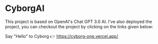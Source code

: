 # CyborgAI

This project is based on OpenAI's Chat GPT 3.0 AI. I've also deployed the project, you can checkout the project by clicking on the links given below:

Say "Hello" to Cyborg 👉 https://cyborg-one.vercel.app/
 
